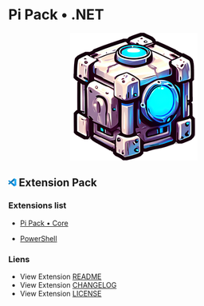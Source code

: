 # Pi Pack • .NET

<div align="center"><picture><img src="/extension/icon.png" title="Pi Pack • .NET" alt="Pi Pack • .NET"></picture></div>

## <picture><img alt="VS Code icon" src="assets/vscode.png"></picture> Extension Pack

### Extensions list

- [Pi Pack • Core](https://marketplace.visualstudio.com/items?itemName=pibcht.pack-core)

- [PowerShell](https://marketplace.visualstudio.com/items?itemName=ms-vscode.powershell)

### Liens

- View Extension [README](/extension/README.md)
- View Extension [CHANGELOG](/extension/CHANGELOG.md)
- View Extension [LICENSE](/extension/LICENSE.md)
